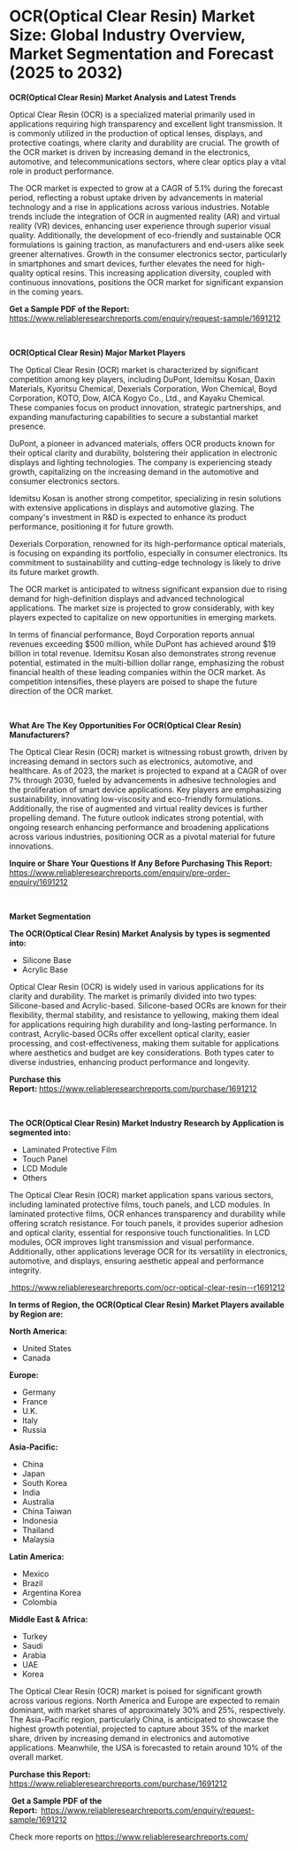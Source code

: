 <p><h1>OCR(Optical Clear Resin) Market Size: Global Industry Overview, Market Segmentation and Forecast (2025 to 2032)</h1></p><p><strong>OCR(Optical Clear Resin) Market Analysis and Latest Trends</strong></p>
<p><p>Optical Clear Resin (OCR) is a specialized material primarily used in applications requiring high transparency and excellent light transmission. It is commonly utilized in the production of optical lenses, displays, and protective coatings, where clarity and durability are crucial. The growth of the OCR market is driven by increasing demand in the electronics, automotive, and telecommunications sectors, where clear optics play a vital role in product performance.</p><p>The OCR market is expected to grow at a CAGR of 5.1% during the forecast period, reflecting a robust uptake driven by advancements in material technology and a rise in applications across various industries. Notable trends include the integration of OCR in augmented reality (AR) and virtual reality (VR) devices, enhancing user experience through superior visual quality. Additionally, the development of eco-friendly and sustainable OCR formulations is gaining traction, as manufacturers and end-users alike seek greener alternatives. Growth in the consumer electronics sector, particularly in smartphones and smart devices, further elevates the need for high-quality optical resins. This increasing application diversity, coupled with continuous innovations, positions the OCR market for significant expansion in the coming years.</p></p>
<p><strong>Get a Sample PDF of the Report:&nbsp;</strong> <a href="https://www.reliableresearchreports.com/enquiry/request-sample/1691212?utm_campaign=2002&utm_medium=2&utm_source=Github&utm_content=ia&utm_term=07012025&utm_id=ocroptical-clear-resin">https://www.reliableresearchreports.com/enquiry/request-sample/1691212</a></p>
<p>&nbsp;</p>
<p><strong>OCR(Optical Clear Resin) Major Market Players</strong></p>
<p><p>The Optical Clear Resin (OCR) market is characterized by significant competition among key players, including DuPont, Idemitsu Kosan, Daxin Materials, Kyoritsu Chemical, Dexerials Corporation, Won Chemical, Boyd Corporation, KOTO, Dow, AICA Kogyo Co., Ltd., and Kayaku Chemical. These companies focus on product innovation, strategic partnerships, and expanding manufacturing capabilities to secure a substantial market presence.</p><p>DuPont, a pioneer in advanced materials, offers OCR products known for their optical clarity and durability, bolstering their application in electronic displays and lighting technologies. The company is experiencing steady growth, capitalizing on the increasing demand in the automotive and consumer electronics sectors.</p><p>Idemitsu Kosan is another strong competitor, specializing in resin solutions with extensive applications in displays and automotive glazing. The company's investment in R&D is expected to enhance its product performance, positioning it for future growth.</p><p>Dexerials Corporation, renowned for its high-performance optical materials, is focusing on expanding its portfolio, especially in consumer electronics. Its commitment to sustainability and cutting-edge technology is likely to drive its future market growth.</p><p>The OCR market is anticipated to witness significant expansion due to rising demand for high-definition displays and advanced technological applications. The market size is projected to grow considerably, with key players expected to capitalize on new opportunities in emerging markets.</p><p>In terms of financial performance, Boyd Corporation reports annual revenues exceeding $500 million, while DuPont has achieved around $19 billion in total revenue. Idemitsu Kosan also demonstrates strong revenue potential, estimated in the multi-billion dollar range, emphasizing the robust financial health of these leading companies within the OCR market. As competition intensifies, these players are poised to shape the future direction of the OCR market.</p></p>
<p>&nbsp;</p>
<p><strong>What Are The Key Opportunities For OCR(Optical Clear Resin) Manufacturers?</strong></p>
<p><p>The Optical Clear Resin (OCR) market is witnessing robust growth, driven by increasing demand in sectors such as electronics, automotive, and healthcare. As of 2023, the market is projected to expand at a CAGR of over 7% through 2030, fueled by advancements in adhesive technologies and the proliferation of smart device applications. Key players are emphasizing sustainability, innovating low-viscosity and eco-friendly formulations. Additionally, the rise of augmented and virtual reality devices is further propelling demand. The future outlook indicates strong potential, with ongoing research enhancing performance and broadening applications across various industries, positioning OCR as a pivotal material for future innovations.</p></p>
<p><strong>Inquire or Share Your Questions If Any Before Purchasing This Report:</strong> <a href="https://www.reliableresearchreports.com/enquiry/pre-order-enquiry/1691212?utm_campaign=2002&utm_medium=2&utm_source=Github&utm_content=ia&utm_term=07012025&utm_id=ocroptical-clear-resin">https://www.reliableresearchreports.com/enquiry/pre-order-enquiry/1691212</a></p>
<p>&nbsp;</p>
<p><strong>Market Segmentation</strong></p>
<p><strong>The OCR(Optical Clear Resin) Market Analysis by types is segmented into:</strong></p>
<p><ul><li>Silicone Base</li><li>Acrylic Base</li></ul></p>
<p><p>Optical Clear Resin (OCR) is widely used in various applications for its clarity and durability. The market is primarily divided into two types: Silicone-based and Acrylic-based. Silicone-based OCRs are known for their flexibility, thermal stability, and resistance to yellowing, making them ideal for applications requiring high durability and long-lasting performance. In contrast, Acrylic-based OCRs offer excellent optical clarity, easier processing, and cost-effectiveness, making them suitable for applications where aesthetics and budget are key considerations. Both types cater to diverse industries, enhancing product performance and longevity.</p></p>
<p><strong>Purchase this Report:&nbsp;</strong><a href="https://www.reliableresearchreports.com/purchase/1691212?utm_campaign=2002&utm_medium=2&utm_source=Github&utm_content=ia&utm_term=07012025&utm_id=ocroptical-clear-resin">https://www.reliableresearchreports.com/purchase/1691212</a></p>
<p>&nbsp;</p>
<p><strong>The OCR(Optical Clear Resin) Market Industry Research by Application is segmented into:</strong></p>
<p><ul><li>Laminated Protective Film</li><li>Touch Panel</li><li>LCD Module</li><li>Others</li></ul></p>
<p><p>The Optical Clear Resin (OCR) market application spans various sectors, including laminated protective films, touch panels, and LCD modules. In laminated protective films, OCR enhances transparency and durability while offering scratch resistance. For touch panels, it provides superior adhesion and optical clarity, essential for responsive touch functionalities. In LCD modules, OCR improves light transmission and visual performance. Additionally, other applications leverage OCR for its versatility in electronics, automotive, and displays, ensuring aesthetic appeal and performance integrity.</p></p>
<p><a href="https://www.reliableresearchreports.com/ocr-optical-clear-resin--r1691212?utm_campaign=2002&utm_medium=2&utm_source=Github&utm_content=ia&utm_term=07012025&utm_id=ocroptical-clear-resin">&nbsp;https://www.reliableresearchreports.com/ocr-optical-clear-resin--r1691212</a></p>
<p><strong>In terms of Region, the OCR(Optical Clear Resin) Market Players available by Region are:</strong></p>
<p>
    <p> <strong> North America: </strong>
        <ul>
            <li>United States</li>
            <li>Canada</li>
        </ul>
        </p> 
    <p> <strong> Europe: </strong>
        <ul>
            <li>Germany</li>
            <li>France</li>
            <li>U.K.</li>
            <li>Italy</li>
            <li>Russia</li>
        </ul>
        </p> 
    <p> <strong> Asia-Pacific: </strong>
        <ul>
            <li>China</li>
            <li>Japan</li>
            <li>South Korea</li>
            <li>India</li>
            <li>Australia</li>
            <li>China Taiwan</li>
            <li>Indonesia</li>
            <li>Thailand</li>
            <li>Malaysia</li>
        </ul>
        </p> 
    <p> <strong> Latin America: </strong>
        <ul>
            <li>Mexico</li>
            <li>Brazil</li>
            <li>Argentina Korea</li>
            <li>Colombia</li>
        </ul>
        </p> 
    <p> <strong> Middle East & Africa: </strong>
        <ul>
            <li>Turkey</li>
            <li>Saudi</li>
            <li>Arabia</li>
            <li>UAE</li>
            <li>Korea</li>
        </ul>
    </p>
    </p>
<p><p>The Optical Clear Resin (OCR) market is poised for significant growth across various regions. North America and Europe are expected to remain dominant, with market shares of approximately 30% and 25%, respectively. The Asia-Pacific region, particularly China, is anticipated to showcase the highest growth potential, projected to capture about 35% of the market share, driven by increasing demand in electronics and automotive applications. Meanwhile, the USA is forecasted to retain around 10% of the overall market.</p></p>
<p><strong>Purchase this Report: </strong><a href="https://www.reliableresearchreports.com/purchase/1691212?utm_campaign=2002&utm_medium=2&utm_source=Github&utm_content=ia&utm_term=07012025&utm_id=ocroptical-clear-resin">https://www.reliableresearchreports.com/purchase/1691212</a></p>
<p>&nbsp;<strong>Get a Sample PDF of the Report:&nbsp;&nbsp;</strong><a href="https://www.reliableresearchreports.com/enquiry/request-sample/1691212?utm_campaign=2002&utm_medium=2&utm_source=Github&utm_content=ia&utm_term=07012025&utm_id=ocroptical-clear-resin">https://www.reliableresearchreports.com/enquiry/request-sample/1691212</a></p>
<p><strong></strong></p>
<p>Check more reports on <a href="https://www.reliableresearchreports.com/?utm_campaign=2002&utm_medium=2&utm_source=Github&utm_content=ia&utm_term=07012025&utm_id=ocroptical-clear-resin">https://www.reliableresearchreports.com/</a></p>